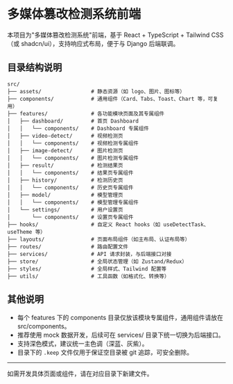 # 多媒体篡改检测系统前端

本项目为"多媒体篡改检测系统"前端，基于 React + TypeScript + Tailwind CSS（或 shadcn/ui），支持响应式布局，便于与 Django 后端联调。

## 目录结构说明

```
src/
├── assets/                # 静态资源（如 logo、图片、图标等）
├── components/            # 通用组件（Card、Tabs、Toast、Chart 等，可复用）
├── features/              # 各功能模块页面及其专属组件
│   ├── dashboard/         # 首页 Dashboard
│   │   └── components/    # Dashboard 专属组件
│   ├── video-detect/      # 视频检测页
│   │   └── components/    # 视频检测专属组件
│   ├── image-detect/      # 图片检测页
│   │   └── components/    # 图片检测专属组件
│   ├── result/            # 检测结果页
│   │   └── components/    # 结果页专属组件
│   ├── history/           # 检测历史页
│   │   └── components/    # 历史页专属组件
│   ├── model/             # 模型管理页
│   │   └── components/    # 模型管理专属组件
│   └── settings/          # 用户设置页
│       └── components/    # 设置页专属组件
├── hooks/                 # 自定义 React hooks（如 useDetectTask、useTheme 等）
├── layouts/               # 页面布局组件（如主布局、认证布局等）
├── routes/                # 路由配置文件
├── services/              # API 请求封装，与后端接口对接
├── store/                 # 全局状态管理（如 Zustand/Redux）
├── styles/                # 全局样式、Tailwind 配置等
├── utils/                 # 工具函数（如格式化、转换等）
```

## 其他说明
- 每个 features 下的 components 目录仅放该模块专属组件，通用组件请放在 src/components。
- 推荐使用 mock 数据开发，后续可在 services/ 目录下统一切换为后端接口。
- 支持深色模式，建议统一主色调（深蓝、灰紫）。
- 目录下的 `.keep` 文件仅用于保证空目录被 git 追踪，可安全删除。

---
如需开发具体页面或组件，请在对应目录下新建文件。 